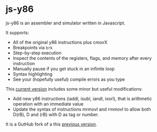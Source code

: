 js-y86
======

js-y86 is an assembler and simulator written in Javascript.

It supports:

* All of the original y86 instructions plus cmovX
* Breakpoints via `brk`
* Step-by-step execution
* Inspect the contents of the registers, flags, and memory after every instruction
* Manually pause if you get stuck in an infinite loop
* Syntax highlighting
* See your (hopefully useful) compile errors as you type

This [current version](https://github.com/orel33/js-y86/) includes some minor but useful modifications:

* Add new y86 instructions (iaddl, isubl, iandl, ixorl), that is arithmetic operation with an immediate value
* Update the syntax of instructions mrmovl and rmmovl to allow both D(rB), D and (rB) with D as tag or number. 

It is a GutHub fork of a this [previous version](https://github.com/xsznix/js-y86/).





